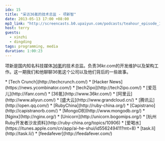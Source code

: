 ```yaml
---
idx: 15
title: "采访36氪的技术总监 - 项新智"
date: 2013-05-13 17:00 +08:00
mp3_link: "http://screencasts.b0.upaiyun.com/podcasts/teahour_episode_15.m4a"
host: terry
guests:
  - xinzhi
  - dingding
tags: programming, media
duration: 1:00:23
---
```


项新是国内知名科技媒体[36氪](http://www.36kr.com/)的技术总监。负责36kr.com的开发维护以及架构工作。这一期我们和他聊聊36氪这个公司以及他们背后的一些故事。

<section class="notes" markdown="1">
  * [Tech Crunch](http://techcrunch.com/)
  * [Hacker News](https://news.ycombinator.com/)
  * [tech2ipo](http://tech2ipo.com/)
  * [爱范儿](http://ifanr.com/)
  * [36氪](http://www.36kr.com/)
  * [阿里云](http://www.aliyun.com/)
  * [盛大云](http://www.grandcloud.cn/)
  * [腾讯云](http://open.qq.com/)
  * [RubyChina](http://ruby-china.org/)
  * [Capistrano](http://capistranorb.com/)
  * [MongoDB](http://www.mongodb.org/)
  * [Nginx](http://nginx.org/)
  * [Unicorn](http://unicorn.bogomips.org/)
  * [杭州Ruby开发者沙龙资料](http://ruby-china.org/topics/10906)
  * [爱喝水](https://itunes.apple.com/cn/app/ai-he-shui/id556249411?mt=8)
  * [task.li](http://task.li/)
  * [feedafever](http://feedafever.com/)
</section>
